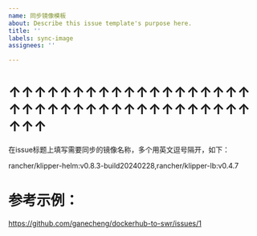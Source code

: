 ```yaml
---
name: 同步镜像模板
about: Describe this issue template's purpose here.
title: ''
labels: sync-image
assignees: ''

---
```


# ↑↑↑↑↑↑↑↑↑↑↑↑↑↑↑↑↑↑↑↑↑↑↑↑↑↑↑↑↑↑↑↑↑↑↑↑↑↑↑↑↑

在issue标题上填写需要同步的镜像名称，多个用英文逗号隔开，如下：

rancher/klipper-helm:v0.8.3-build20240228,rancher/klipper-lb:v0.4.7

# 参考示例：

https://github.com/ganecheng/dockerhub-to-swr/issues/1
